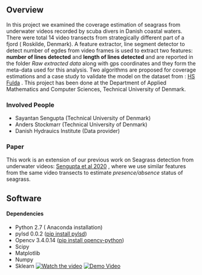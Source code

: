 ## Overview
In this project we examined the coverage estimation of seagrass from underwater videos recorded by scuba divers in Danish coastal waters. There were total 14 video transects from strategically different part of a fjord ( Roskilde, Denmark). A feature extractor,  line segment detector to detect number of egdes from video frames is used to extract two features: **number of lines detected** and **length of lines detected** and are reported in the folder *Raw extracted data* along with gps coordinates and they form the meta-data used for this analysis. Two algorithms are proposed for coverage estimations and a case study to validate the model on the dataset from : [HS Fulda](https://www.hs-fulda.de/fileadmin/user_upload/FB_ET/Projekte_Forschung/Enview_Jaeger/EnView_News_2018-04/Conference_Kobe_2018_Seagrass.pdf) .
This project has been done at the Department of Applied Mathematics and Computer Sciences, Technical University of Denmark.

### Involved People
* Sayantan Sengupta (Technical University of Denmark)
* Anders Stockmarr (Technical University of Denmark)
* Danish Hydrauics Institute (Data provider)

### Paper

This work is an extension of our previous work on Seagrass detection from underwater videos: [Sengupta et al 2020](https://www.sciencedirect.com/science/article/pii/S1574954120300339?via%3Dihub) , where we use similar features from the same video transects to estimate *presence/absence* status of seagrass.

## Software 
#### Dependencies
* Python 2.7 ( Anaconda installation)
* pylsd 0.0.2 ([pip install pylsd](https://pypi.org/project/pylsd/))
* Opencv 3.4.0.14 ([pip install opencv-python](https://pypi.org/project/opencv-python/3.4.0.14/))
* Scipy
* Matplotlib
* Numpy
* Sklearn
[![Watch the video](https://i.sstatic.net/Vp2cE.png)](https://youtu.be/vt5fpE0bzSY)
[![Demo Video](https://i.sstatic.net/Vp2cE.png)](https://www.youtube.com/watch?v=NZkDht-DgbA&list=PLgOY2SnZ2Tu7iDmDGWtV7YrQaWbuJlmbk)


